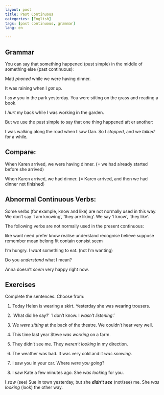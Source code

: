 ```yaml
---
layout: post
title: Past Continuous
categories: [English]
tags: [past continuous, grammar]
lang: en

---
```


## Grammar
You can say that something happened (past simple) in the middle of something else (past continuous):

Matt *phoned* while we were having dinner.

It was raining when I *got* up. 

I *saw* you in the park yesterday. You were sitting on the grass and reading a book.

I *hurt* my back while I was working in the garden. 



But we use the past simple to say that one thing happened aft er another:

I was walking along the road when I saw Dan. So I *stopped*, and we *talked* for a while.

## Compare:
 When Karen arrived, we were having
dinner. (= we had already started before 
she arrived)

 When Karen arrived, we had dinner. 
(= Karen arrived, and then we had 
dinner not finished)

## Abnormal Continuous Verbs:
Some verbs (for example, know and like) are not normally used in this way. We don’t say ‘I am knowing’, 
‘they are liking’. We say ‘I know’, ‘they like’.

The following verbs are not normally used in the present continuous: 

like want need prefer
know realise understand recognise
believe suppose remember mean
belong fit contain consist seem

I’m hungry. I *want* something to eat. (not I’m wanting)

Do you *understand* what I mean?

Anna doesn’t *seem* very happy right now.

## Exercises
Complete the sentences. Choose from:
  
1. Today Helen is wearing a skirt. Yesterday she was wearing trousers.

2. ‘What did he say?’ ‘I don’t know. I *wasn’t listening*.’

3. We *were sitting* at the back of the theatre. We couldn’t hear very well.

4. This time last year Steve *was working* on a farm. 

5. They didn’t see me. They *weren’t looking* in my direction.

6. The weather was bad. It was very cold and it *was snowing*.

7. I saw you in your car. Where *were you going*?

8. I saw Kate a few minutes ago. She *was looking* for you.

I *saw* (see) Sue in town yesterday, but
she __*didn't see*__ (not/see) me. 
She *was looking* (look) the other way.